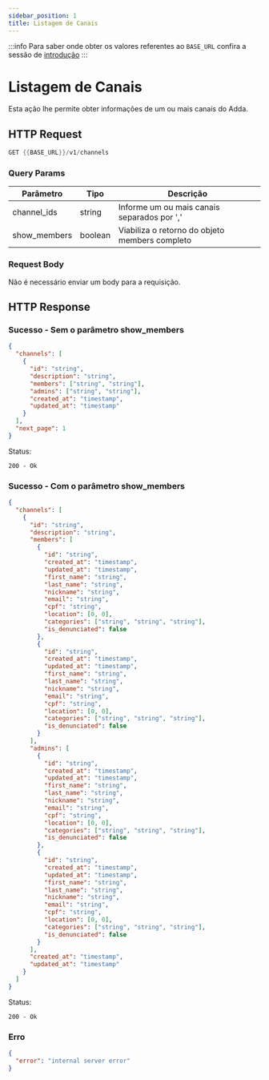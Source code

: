 ```yaml
---
sidebar_position: 1
title: Listagem de Canais
---
```


:::info
Para saber onde obter os valores referentes ao `BASE_URL` confira a sessão de [introdução](../../intro)
:::

# Listagem de Canais

Esta ação lhe permite obter informações de um ou mais canais do Adda.

## HTTP Request

```powershell
GET {{BASE_URL}}/v1/channels
```

### Query Params

| Parâmetro    | Tipo    | Descrição                                      |
| ------------ | ------- | ---------------------------------------------- |
| channel_ids  | string  | Informe um ou mais canais separados por ','    |
| show_members | boolean | Viabiliza o retorno do objeto members completo |

### Request Body

Não é necessário enviar um body para a requisição.

## HTTP Response

### Sucesso - Sem o parâmetro show_members

```json
{
  "channels": [
    {
      "id": "string",
      "description": "string",
      "members": ["string", "string"],
      "admins": ["string", "string"],
      "created_at": "timestamp",
      "updated_at": "timestamp"
    }
  ],
  "next_page": 1
}
```

Status:

```
200 - Ok
```

### Sucesso - Com o parâmetro show_members

```json
{
  "channels": [
    {
      "id": "string",
      "description": "string",
      "members": [
        {
          "id": "string",
          "created_at": "timestamp",
          "updated_at": "timestamp",
          "first_name": "string",
          "last_name": "string",
          "nickname": "string",
          "email": "string",
          "cpf": "string",
          "location": [0, 0],
          "categories": ["string", "string", "string"],
          "is_denunciated": false
        },
        {
          "id": "string",
          "created_at": "timestamp",
          "updated_at": "timestamp",
          "first_name": "string",
          "last_name": "string",
          "nickname": "string",
          "email": "string",
          "cpf": "string",
          "location": [0, 0],
          "categories": ["string", "string", "string"],
          "is_denunciated": false
        }
      ],
      "admins": [
        {
          "id": "string",
          "created_at": "timestamp",
          "updated_at": "timestamp",
          "first_name": "string",
          "last_name": "string",
          "nickname": "string",
          "email": "string",
          "cpf": "string",
          "location": [0, 0],
          "categories": ["string", "string", "string"],
          "is_denunciated": false
        },
        {
          "id": "string",
          "created_at": "timestamp",
          "updated_at": "timestamp",
          "first_name": "string",
          "last_name": "string",
          "nickname": "string",
          "email": "string",
          "cpf": "string",
          "location": [0, 0],
          "categories": ["string", "string", "string"],
          "is_denunciated": false
        }
      ],
      "created_at": "timestamp",
      "updated_at": "timestamp"
    }
  ]
}
```

Status:

```
200 - Ok
```

### Erro

```json
{
  "error": "internal server error"
}
```

